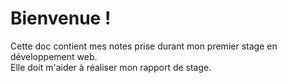 # Bienvenue !

Cette doc contient mes notes prise durant mon premier stage en développement web.  
Elle doit m'aider à réaliser mon rapport de stage.
